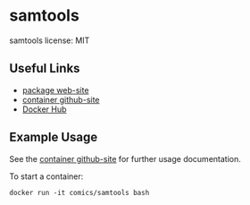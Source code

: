# samtools

samtools license: MIT

## Useful Links

 * [package web-site](https://github.com/samtools/samtools)
 * [container github-site](https://github.com/c-omics/samtools)
 * [Docker Hub](https://hub.docker.com/u/comics/)

## Example Usage
See the [container github-site](https://github.com/c-omics/) for further usage documentation.

To start a container:
```
docker run -it comics/samtools bash
```

